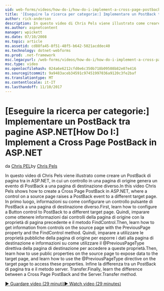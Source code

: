 ```yaml
---
uid: web-forms/videos/how-do-i/how-do-i-implement-a-cross-page-postback-in-aspnet
title: '[Eseguire la ricerca per categorie:] Implementare un PostBack tra pagine ASP.NET | Documenti Microsoft'
author: rick-anderson
description: In questo video di Chris Pels viene illustrato come creare un PostBack di pagina tra in ASP.NET, in cui un controllo in una pagina di origine genera un evento di PostBack per una destinazione diversa...
ms.author: aspnetcontent
manager: wpickett
ms.date: 07/10/2008
ms.topic: article
ms.assetid: cd88fa45-8f51-48f5-b642-5021acddec40
ms.technology: dotnet-webforms
ms.prod: .net-framework
msc.legacyurl: /web-forms/videos/how-do-i/how-do-i-implement-a-cross-page-postback-in-aspnet
msc.type: video
ms.openlocfilehash: 024a6e6212cfd0e6c350b718b09508b82e07e416
ms.sourcegitcommit: 9a9483aceb34591c97451997036a9120c3fe2baf
ms.translationtype: MT
ms.contentlocale: it-IT
ms.lasthandoff: 11/10/2017
---
```

<a name="how-do-i-implement-a-cross-page-postback-in-aspnet"></a><span data-ttu-id="11c3b-103">[Eseguire la ricerca per categorie:] Implementare un PostBack tra pagine ASP.NET</span><span class="sxs-lookup"><span data-stu-id="11c3b-103">[How Do I:] Implement a Cross Page PostBack in ASP.NET</span></span>
====================
<span data-ttu-id="11c3b-104">da [Chris PEL](https://twitter.com/chrispels)</span><span class="sxs-lookup"><span data-stu-id="11c3b-104">by [Chris Pels](https://twitter.com/chrispels)</span></span>

<span data-ttu-id="11c3b-105">In questo video di Chris Pels viene illustrato come creare un PostBack di pagina tra in ASP.NET, in cui un controllo in una pagina di origine genera un evento di PostBack a una pagina di destinazione diverso.</span><span class="sxs-lookup"><span data-stu-id="11c3b-105">In this video Chris Pels shows how to create a Cross Page PostBack in ASP.NET, where a control on a source page raises a PostBack event to a different target page.</span></span> <span data-ttu-id="11c3b-106">In primo luogo, informazioni su come configurare un controllo pulsante di PostBack a una pagina di destinazione diverso.</span><span class="sxs-lookup"><span data-stu-id="11c3b-106">First, learn how to configure a Button control to PostBack to a different target page.</span></span> <span data-ttu-id="11c3b-107">Quindi, imparare come ottenere informazioni dai controlli della pagina di origine con la proprietà di pagina precedente e il metodo FindControl.</span><span class="sxs-lookup"><span data-stu-id="11c3b-107">Then, learn how to get information from controls on the source page with the PreviousPage property and the FindControl method.</span></span> <span data-ttu-id="11c3b-108">Quindi, imparare a utilizzare le proprietà pubbliche della pagina di origine per esporre i dati alla pagina di destinazione e informazioni su come utilizzare il @PreviousPageType direttiva della pagina di destinazione per accedere a queste proprietà.</span><span class="sxs-lookup"><span data-stu-id="11c3b-108">Then, learn how to use public properties on the source page to expose data to the target page, and learn how to use the @PreviousPageType directive on the target page to access these properties.</span></span> <span data-ttu-id="11c3b-109">Infine la differenza tra un PostBack di pagina tra e il metodo server. Transfer.</span><span class="sxs-lookup"><span data-stu-id="11c3b-109">Finally, learn the difference between a Cross Page PostBack and the Server.Transfer method.</span></span>

[<span data-ttu-id="11c3b-110">&#9654; Guardare video (29 minuti)</span><span class="sxs-lookup"><span data-stu-id="11c3b-110">&#9654; Watch video (29 minutes)</span></span>](https://channel9.msdn.com/Blogs/ASP-NET-Site-Videos/how-do-i-implement-a-cross-page-postback-in-aspnet)
